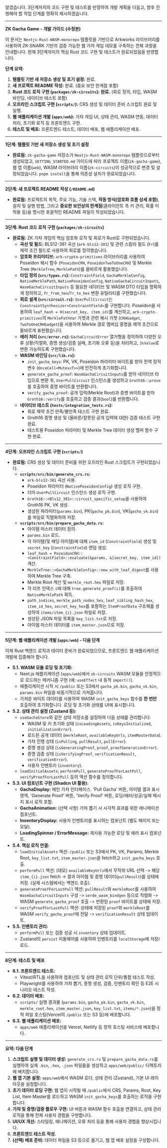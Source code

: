 알겠습니다. 3단계까지의 코드 구현 및 테스트를 반영하여 개발 계획을 다듬고, 향후 진행해야 할 작업 단계를 명확히 제시하겠습니다.

---

**ZK Gacha Game - 개발 가이드 (수정본)**

이 문서는 `Nextjs-Rust-WASM-monorepo` 템플릿을 기반으로 Arkworks 라이브러리를 사용하여 ZK-SNARK 기반의 검증 가능한 웹 가챠 게임 데모를 구축하는 전체 과정을 안내합니다. 현재 3단계까지의 핵심 Rust 코드 구현 및 테스트가 완료되었음을 반영합니다.

**단계 요약:**

1.  **템플릿 기반 새 저장소 생성 및 초기 설정:** 완료.
2.  **새 프로젝트 README 작성:** 완료. (중요 보안 한계점 포함)
3.  **Rust 코드 로직 구현 (`packages/zk-circuits`):** **완료.** (회로 정의, 타입, WASM 바인딩, 네이티브 테스트 포함)
4.  **오프라인 스크립트 구현 (`scripts/`):** CRS 생성 및 데이터 준비 스크립트 완료 및 실행.
5.  **웹 애플리케이션 개발 (`apps/web`):** 가챠 게임 UI, 상태 관리, WASM 연동, 데이터 처리, 초기화 로직 등 프론트엔드 구현.
6.  **테스트 및 배포:** 프론트엔드 테스트, 데이터 배포, 웹 애플리케이션 배포.

---

**1단계: 템플릿 기반 새 저장소 생성 및 초기 설정**

*   **완료됨:** `zk-gacha-game` 저장소가 `Nextjs-Rust-WASM-monorepo` 템플릿으로부터 생성되었고, `GETTING_STARTED.md` 가이드에 따라 프로젝트 이름(`zk-gacha-game`), 웹 앱 이름(`web`), WASM 라이브러리 이름(`zk-circuits`)이 성공적으로 변경 및 설정되었습니다. `pnpm install`을 통해 의존성 설치가 완료되었습니다.

---

**2단계: 새 프로젝트 README 작성 (`/README.md`)**

*   **완료됨:** 프로젝트의 목적, 주요 기능, 기술 스택, **작동 방식(암호화 흐름 상세 포함)**, 설치 및 실행 방법, 그리고 **중요한 보안상의 한계점**(클라이언트 측 키 관리, 확률 미적용 등)을 명시한 포괄적인 README 파일이 작성되었습니다.

---

**3단계: Rust 코드 로직 구현 (`packages/zk-circuits`)**

*   **완료됨:** ZK 가챠 게임의 핵심 암호화 로직 및 회로가 Rust로 구현되었습니다.
    *   **곡선 및 필드:** BLS12-381 곡선 (`ark-bls12-381`) 및 관련 스칼라 필드 (`Fr`)를 제약 조건 필드로 사용하여 회로를 정의했습니다.
    *   **암호화 프리미티브:** `ark-crypto-primitives` 라이브러리를 사용하여 Poseidon 해시 함수 (`PoseidonCRH`, `PoseidonTwoToOneCRH`) 및 Merkle Tree (`MerkleTree`, `MerklePath`)를 올바르게 활용했습니다.
    *   **타입 정의 (`src/types.rs`):** `ConstraintField`, `GachaMerkleConfig`, `NativeMerklePath`, `NativePoseidonConfig`, `NativeGachaCircuitInputs`, `WasmGachaCircuitInputs` 등 필요한 네이티브 및 WASM DTO 타입을 명확하게 정의하고, `fr_from_hex`/`fr_to_hex` 변환 유틸리티를 구현했습니다.
    *   **회로 설계 (`src/circuit.rs`):** `UserPullCircuit`는 `ConstraintSynthesizer<ConstraintField>`를 구현합니다. Poseidon을 사용하여 `leaf_hash = H(secret_key, item_id)`를 계산하고, `ark-crypto-primitives`의 `MerklePathVar` 가젯과 관련 해시 가젯 (`CRHGadget`, `TwoToOneCRHGadget`)을 사용하여 Merkle 경로 멤버십 증명을 제약 조건으로 올바르게 표현했습니다.
    *   **에러 처리 (`src/error.rs`):** `GachaCircuitError` 열거형을 정의하여 다양한 오류 상황(직렬화, 증명 생성/검증 실패, 초기화 오류 등)을 처리하고, `JsValue`로 변환 가능하도록 구현했습니다.
    *   **WASM 바인딩 (`src/lib.rs`):**
        *   `init_gacha_keys`: PK, VK, Poseidon 파라미터 바이트를 받아 전역 정적 변수 (`OnceCell<Mutex<T>>`)에 안전하게 초기화합니다.
        *   `generate_gacha_proof`: `WasmGachaCircuitInputs`를 받아 네이티브 타입으로 변환 후, `UserPullCircuit` 인스턴스를 생성하고 `Groth16::prove`를 호출하여 증명 바이트를 반환합니다.
        *   `verify_gacha_proof`: 공개 입력(Merkle Root)과 증명 바이트를 받아 `Groth16::verify`를 호출하고 검증 결과(`bool`)를 반환합니다.
    *   **네이티브 테스트 (`tests/integration_tests.rs`):**
        *   회로 제약 조건 만족/불만족 테스트 구현 완료.
        *   Groth16 증명 생성 및 (올바른/잘못된 공개 입력에 대한) 검증 테스트 구현 완료.
        *   테스트용 Poseidon 파라미터 및 Merkle Tree 데이터 생성 헬퍼 함수 구현 완료.

---

**4단계: 오프라인 스크립트 구현 (`scripts/`)**

*   **완료됨:** CRS 생성 및 데이터 준비를 위한 오프라인 Rust 스크립트가 구현되었습니다.
    *   **`scripts/src/bin/generate_crs.rs`:**
        *   `ark-bls12-381` 곡선 사용.
        *   Poseidon 파라미터 (`NativePoseidonConfig`) 생성 로직 구현.
        *   더미 `UserPullCircuit` 인스턴스 생성 로직 구현.
        *   `Groth16::<Bls12_381>::circuit_specific_setup`을 사용하여 Groth16 PK, VK 생성.
        *   생성된 파라미터(`params.bin`), PK(`gacha_pk.bin`), VK(`gacha_vk.bin`)를 파일로 직렬화하여 저장.
    *   **`scripts/src/bin/prepare_gacha_data.rs`:**
        *   아이템 마스터 데이터 정의.
        *   `params.bin` 로드.
        *   각 아이템(및 패딩 아이템)에 대해 `item_id` (`ConstraintField`) 생성 및 `secret_key` (`ConstraintField`) 랜덤 생성.
        *   `leaf_hash = PoseidonCRH::<ConstraintField>::evaluate(&params, &[secret_key, item_id])` 계산.
        *   `MerkleTree::<GachaMerkleConfig>::new_with_leaf_digest`를 사용하여 Merkle Tree 구축.
        *   Merkle Root 계산 및 `merkle_root.hex` 파일로 저장.
        *   각 리프 인덱스 `i`에 대해 `tree.generate_proof(i)`를 호출하여 `NativeMerklePath` 획득.
        *   `path_indices`, `merkle_path_nodes_hex`, `leaf_sibling_hash_hex`, `item_id_hex`, `secret_key_hex`를 포함하는 `ItemProofData` 구조체를 생성하여 `items/item_{i}.json` 파일로 저장.
        *   생성된 JSON 파일 목록을 `key_list.txt`로 저장.
        *   아이템 마스터 데이터를 `item_master.json`으로 저장.

---

**5단계: 웹 애플리케이션 개발 (`apps/web`) - 다음 단계**

이제 Rust 백엔드 로직과 데이터 준비가 완료되었으므로, 프론트엔드 웹 애플리케이션 개발에 집중해야 합니다.

*   **5.1. WASM 모듈 로딩 및 초기화:**
    *   Next.js 애플리케이션 (`apps/web`)에서 `zk-circuits` WASM 모듈을 안정적으로 로드하는 메커니즘 구현 (예: `useEffect` 내 동적 `import()`).
    *   애플리케이션 시작 시 `/public` 또는 S3에서 `gacha_pk.bin`, `gacha_vk.bin`, `params.bin` 파일을 비동기적으로 가져옵니다.
    *   가져온 바이트 데이터를 사용하여 WASM `init_gacha_keys` 함수를 **한 번만** 호출하여 초기화합니다. 로딩 및 초기화 상태를 UI에 표시합니다.
*   **5.2. 상태 관리 설정 (Zustand 등):**
    *   `useGachaStore`와 같은 상태 저장소를 설정하여 다음 상태를 관리합니다:
        *   WASM 및 키 초기화 상태 (`isLoadingAssets`, `isKeysInitialized`, `initializationError`).
        *   로드된 공개 데이터 (`merkleRoot`, `availableKeyUrls`, `itemMasterData`).
        *   가챠 진행 상태 (`isPulling`, `pullResult`, `pullError`).
        *   증명 생성 상태 (`isGeneratingProof`, `proof`, `proofGenerationError`).
        *   증명 검증 상태 (`isVerifyingProof`, `verificationResult`, `verificationError`).
        *   사용자 인벤토리 (`inventory`).
    *   `loadInitialAssets`, `performPull`, `generateProofForLastPull`, `verifyProofForLastPull` 등의 액션 함수를 정의합니다.
*   **5.3. UI 컴포넌트 구현 (Shadcn UI 활용):**
    *   **GachaDisplay:** 메인 가챠 인터페이스. 'Pull Gacha' 버튼, 아이템 결과 표시 영역, 'Generate Proof' 버튼, 'Verify Proof' 버튼, 로딩/에러/성공/실패 메시지 표시 로직 포함.
    *   **GachaAnimation:** (선택 사항) 가챠 뽑기 시 시각적 효과를 위한 애니메이션 컴포넌트.
    *   **InventoryDisplay:** 사용자 인벤토리를 표시하는 컴포넌트 (별도 페이지 또는 모달).
    *   **LoadingSpinner / ErrorMessage:** 재사용 가능한 로딩 및 에러 표시 컴포넌트.
*   **5.4. 핵심 로직 연결:**
    *   `loadInitialAssets` 액션: `/public` 또는 S3에서 PK, VK, Params, Merkle Root, `key_list.txt`, `item_master.json`을 fetch하고 `init_gacha_keys` 호출.
    *   `performPull` 액션: (데모) `availableKeyUrls`에서 무작위 URL 선택 -> 해당 `item_{i}.json` fetch -> 결과 아이템 및 증명 데이터(`pullResult`)를 상태에 저장. (실제 시스템에서는 백엔드 호출).
    *   `generateProofForLastPull` 액션: `pullResult`와 `merkleRoot`를 사용하여 `WasmGachaCircuitInputs` 구성 -> `serde_wasm_bindgen` 등으로 직렬화 -> WASM `generate_gacha_proof` 호출 -> 반환된 `proof` 바이트를 상태에 저장.
    *   `verifyProofForLastPull` 액션: 상태에 저장된 `proof`와 `merkleRoot`를 WASM `verify_gacha_proof`에 전달 -> `verificationResult` 상태 업데이트.
*   **5.5. 인벤토리 관리:**
    *   `performPull` 또는 검증 성공 시 `inventory` 상태 업데이트.
    *   Zustand의 `persist` 미들웨어를 사용하여 인벤토리를 `localStorage`에 저장/로드.

---

**6단계: 테스트 및 배포**

*   **6.1. 프론트엔드 테스트:**
    *   Vitest/RTL을 사용하여 컴포넌트 및 상태 관리 로직 단위/통합 테스트 작성.
    *   Playwright를 사용하여 가챠 뽑기, 증명 생성, 검증, 인벤토리 확인 등 E2E 시나리오 테스트 작성.
*   **6.2. 데이터 배포:**
    *   `scripts/` 실행 결과물 (`params.bin`, `gacha_pk.bin`, `gacha_vk.bin`, `merkle_root.hex`, `item_master.json`, `key_list.txt`, `items/*.json`)을 정적 파일 호스팅(Vercel의 `/public` 또는 S3 등)에 배포합니다.
*   **6.3. 웹 애플리케이션 배포:**
    *   `apps/web` 애플리케이션을 Vercel, Netlify 등 정적 호스팅 서비스에 배포합니다.

---

**요약: 다음 단계**

1.  **스크립트 실행 및 데이터 생성:** `generate_crs.rs` 및 `prepare_gacha_data.rs`를 실행하여 실제 `.bin`, `.hex`, `.json` 파일들을 생성하고 `apps/web/public/` 디렉토리에 배치합니다.
2.  **웹 앱 기본 설정:** `apps/web`에서 WASM 로더, 상태 관리 (Zustand), 기본 UI 레이아웃을 설정합니다.
3.  **초기 데이터 로딩 구현:** 웹 앱이 시작될 때 `/public`에서 CRS, Params, Root, Key List, Item Master를 로드하고 WASM `init_gacha_keys`를 호출하는 로직을 구현합니다.
4.  **가챠 및 증명/검증 플로우 구현:** UI 버튼과 WASM 함수 호출을 연결하고, 상태 관리 로직을 통해 전체 사용자 경험을 구현합니다.
5.  **UI/UX 개선:** 스타일링, 애니메이션, 오류 처리 등을 통해 사용자 경험을 향상시킵니다.
6.  **프론트엔드 테스트 작성.**
7.  **(선택) 배포 준비:** 데이터 파일을 S3 등으로 옮기고, 웹 앱 배포 설정을 구성합니다.